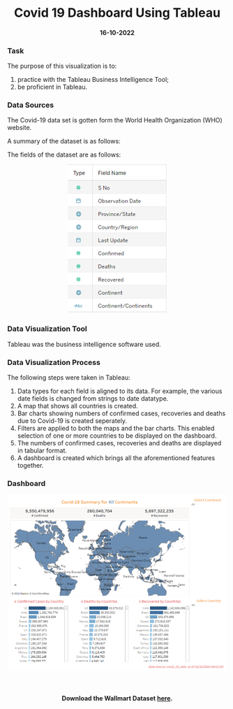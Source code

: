 <h1 align="center">Covid 19 Dashboard Using Tableau</h1>
<h4 align="center">16-10-2022</h4> 

<h3>Task</h3> 
<p>The purpose of this visualization is to:</p>
<ol>
  <li>practice with the Tableau Business Intelligence Tool;</li>
  <li>be proficient in Tableau.</li>
</ol>
<h3>Data Sources</h3> 
<p>The Covid-19 data set is gotten form the World Health Organization (WHO) website. <p>
<p>A summary of the dataset is as follows:<p>
<div>
   The fields of the dataset are as follows: 
   <p align="center"><img src="images/covid-19-fields.png"></p>
</div>

<h3>Data Visualization Tool</h3>
<p>Tableau was the  business intelligence software used.</p> 

<h3>Data Visualization Process</h3>
<p>The following steps were taken in Tableau:</p> 
<ol>
   <li>Data types for each field is aligned to its data. For example, the various date fields is changed from strings to date datatype.</li>
   <li>A map that shows all countries is created.</li>
   <li>Bar charts showing numbers of confirmed cases, recoveries and deaths due to Covid-19 is created seperately.</li>
   <li>Filters are applied to both the maps and the bar charts. This enabled selection of one or more countries to be displayed on the dashboard.</li>
   <li>The numbers of confirmed cases, recoveries and deaths are displayed in tabular format.</li>
   <li>A dashboard is created which brings all the aforementioned features together.</li>
</ol>
<h3>Dashboard</h3>
<p align="center">
   <img src="images/covid-19-dashboard.png"> 
</p>

<br>
<h4 align="center">Download the Wallmart Dataset <a href="https://github.com/shittuadams/WallmartDataAnalysis/blob/main/Walmart-Retail-Data.xlsx" target="_blank">here</a>.</h4>
